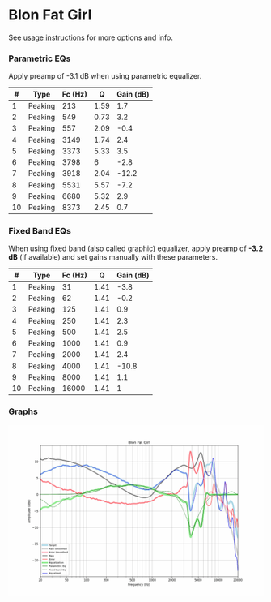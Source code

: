 # Blon Fat Girl
See [usage instructions](https://github.com/jaakkopasanen/AutoEq#usage) for more options and info.

### Parametric EQs
Apply preamp of -3.1 dB when using parametric equalizer.

|   # | Type    |   Fc (Hz) |    Q |   Gain (dB) |
|-----|---------|-----------|------|-------------|
|   1 | Peaking |       213 | 1.59 |         1.7 |
|   2 | Peaking |       549 | 0.73 |         3.2 |
|   3 | Peaking |       557 | 2.09 |        -0.4 |
|   4 | Peaking |      3149 | 1.74 |         2.4 |
|   5 | Peaking |      3373 | 5.33 |         3.5 |
|   6 | Peaking |      3798 | 6    |        -2.8 |
|   7 | Peaking |      3918 | 2.04 |       -12.2 |
|   8 | Peaking |      5531 | 5.57 |        -7.2 |
|   9 | Peaking |      6680 | 5.32 |         2.9 |
|  10 | Peaking |      8373 | 2.45 |         0.7 |

### Fixed Band EQs
When using fixed band (also called graphic) equalizer, apply preamp of **-3.2 dB** (if available) and set gains manually with these parameters.

|   # | Type    |   Fc (Hz) |    Q |   Gain (dB) |
|-----|---------|-----------|------|-------------|
|   1 | Peaking |        31 | 1.41 |        -3.8 |
|   2 | Peaking |        62 | 1.41 |        -0.2 |
|   3 | Peaking |       125 | 1.41 |         0.9 |
|   4 | Peaking |       250 | 1.41 |         2.3 |
|   5 | Peaking |       500 | 1.41 |         2.5 |
|   6 | Peaking |      1000 | 1.41 |         0.9 |
|   7 | Peaking |      2000 | 1.41 |         2.4 |
|   8 | Peaking |      4000 | 1.41 |       -10.8 |
|   9 | Peaking |      8000 | 1.41 |         1.1 |
|  10 | Peaking |     16000 | 1.41 |         1   |

### Graphs
![](./Blon%20Fat%20Girl.png)
